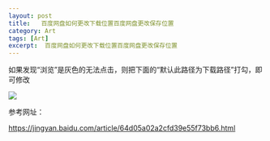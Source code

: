 ```yaml
---
layout: post
title:   百度网盘如何更改下载位置百度网盘更改保存位置 
category: Art
tags: [Art]
excerpt:  百度网盘如何更改下载位置百度网盘更改保存位置
---
```


如果发现“浏览”是灰色的无法点击，则把下面的“默认此路径为下载路径”打勾，即可修改

![](http://www.nangongyibin.com/assets/images/bdp1.jpg)

参考网址：

<https://jingyan.baidu.com/article/64d05a02a2cfd39e55f73bb6.html>



